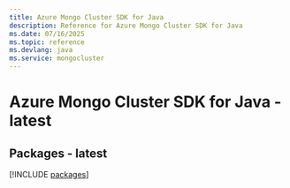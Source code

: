 ```yaml
---
title: Azure Mongo Cluster SDK for Java
description: Reference for Azure Mongo Cluster SDK for Java
ms.date: 07/16/2025
ms.topic: reference
ms.devlang: java
ms.service: mongocluster
---
```

# Azure Mongo Cluster SDK for Java - latest
## Packages - latest
[!INCLUDE [packages](mongo-cluster-index.md)]